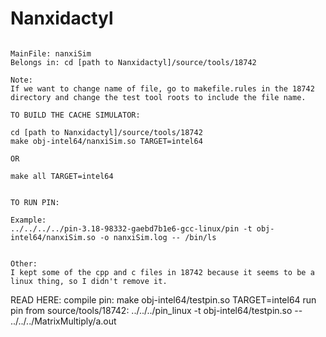 # Nanxidactyl

~~~~~~~~~~~~~~~~~~~~~~~~~~~~~~~~~~~~~~~~~~~~~~~~~~~~~~~~~~~~~~~~~~~~~~~~~~~~

MainFile: nanxiSim 
Belongs in: cd [path to Nanxidactyl]/source/tools/18742

Note: 
If we want to change name of file, go to makefile.rules in the 18742 directory and change the test tool roots to include the file name. 

~~~~~~~~~~~~~~~~~~~~~~~~~~~~~~~~~~~~~~~~~~~~~~~~~~~~~~~~~~~~~~~~~~~~~~~~~~~~
~~~~~~~~~~~~~~~~~~~~~~~~~~~~~~~~~~~~~~~~~~~~~~~~~~~~~~~~~~~~~~~~~~~~~~~~~~~~
TO BUILD THE CACHE SIMULATOR:  

cd [path to Nanxidactyl]/source/tools/18742
make obj-intel64/nanxiSim.so TARGET=intel64

OR 

make all TARGET=intel64

~~~~~~~~~~~~~~~~~~~~~~~~~~~~~~~~~~~~~~~~~~~~~~~~~~~~~~~~~~~~~~~~~~~~~~~~~~~~
~~~~~~~~~~~~~~~~~~~~~~~~~~~~~~~~~~~~~~~~~~~~~~~~~~~~~~~~~~~~~~~~~~~~~~~~~~~~

TO RUN PIN: 

Example: 
../../../../pin-3.18-98332-gaebd7b1e6-gcc-linux/pin -t obj-intel64/nanxiSim.so -o nanxiSim.log -- /bin/ls

~~~~~~~~~~~~~~~~~~~~~~~~~~~~~~~~~~~~~~~~~~~~~~~~~~~~~~~~~~~~~~~~~~~~~~~~~~~~

~~~~~~~~~~~~~~~~~~~~~~~~~~~~~~~~~~~~~~~~~~~~~~~~~~~~~~~~~~~~~~~~~~~~~~~~~~~~

Other: 
I kept some of the cpp and c files in 18742 because it seems to be a linux thing, so I didn't remove it. 

~~~~~~~~~~~~~~~~~~~~~~~~~~~~~~~~~~~~~~~~~~~~~~~~~~~~~~~~~~~~~~~~~~~~~~~~~~~~


READ HERE: 
compile pin: make obj-intel64/testpin.so TARGET=intel64
run pin from source/tools/18742: ../../../pin_linux -t obj-intel64/testpin.so -- ../../../MatrixMultiply/a.out
